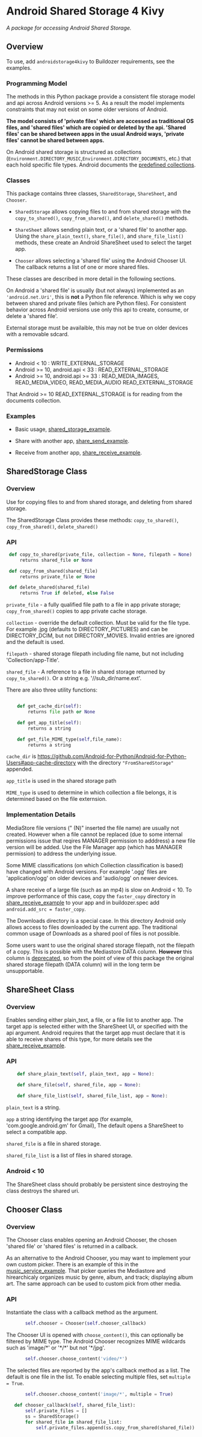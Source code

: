 Android Shared Storage 4 Kivy
=============================

*A package for accessing Android Shared Storage.*

## Overview

To use, add `androidstorage4kivy` to Buildozer requirements, see the examples.

### Programming Model

The methods in this Python package provide a consistent file storage model and api across Android versions >= 5. As a result the model implements constraints that may not exist on some older versions of Android. 

**The model consists of 'private files' which are accessed as traditional OS files, and 'shared files' which are copied or deleted by the api. 'Shared files' can be shared between apps in the usual Android ways, 'private files' cannot be shared between apps.** 

On Android shared storage is structured as collections (`Environment.DIRECTORY_MUSIC`,`Environment.DIRECTORY_DOCUMENTS`, etc.) that each hold specific file types. Android documents the [predefined collections](https://developer.android.com/reference/android/os/Environment).

### Classes

This package contains three classes, `SharedStorage`, `ShareSheet`, and `Chooser`. 

 - `SharedStorage` allows copying files to and from shared storage with the `copy_to_shared()`, `copy_from_shared()`, and `delete_shared()` methods.

 - `ShareSheet` allows sending plain text, or a 'shared file' to another app. Using the `share_plain_text()`, `share_file()`, and `share_file_list()` methods, these create an Android ShareSheet used to select the target app.

 - `Chooser` allows selecting a 'shared file' using the Android Chooser UI. The callback returns a list of one or more shared files.

These classes are described in more detail in the following sections.

On Android a 'shared file' is usually (but not always) implemented as an `'android.net.Uri'`, this is **not** a Python file reference. Which is why we copy between shared and private files (which are Python files). For consistent behavior across Android versions use only this api to create, consume, or delete a 'shared file'.

External storage must be availaible, this may not be true on older devices with a removable sdcard.

### Permissions

 - Android < 10 : WRITE_EXTERNAL_STORAGE 
 - Android >= 10, android.api < 33 : READ_EXTERNAL_STORAGE 
 - Android >= 10, android.api >= 33 : READ_MEDIA_IMAGES, READ_MEDIA_VIDEO, READ_MEDIA_AUDIO READ_EXTERNAL_STORAGE

 That Android >= 10 READ_EXTERNAL_STORAGE is for reading from the documents collection.

### Examples

 - Basic usage, [shared_storage_example](https://github.com/Android-for-Python/shared_storage_example).

 - Share with another app, [share_send_example](https://github.com/Android-for-Python/share_send_example).

 - Receive from another app, [share_receive_example](https://github.com/Android-for-Python/share_receive_example).

## SharedStorage Class

### Overview

Use for copying files to and from shared storage, and deleting from shared storage.

The SharedStorage Class provides these methods: `copy_to_shared()`, `copy_from_shared()`, `delete_shared()`

### API  

```python
 def copy_to_shared(private_file, collection = None, filepath = None)
     returns shared_file or None

 def copy_from_shared(shared_file)
     returns private_file or None

 def delete_shared(shared_file)
     returns True if deleted, else False
```

  `private_file` - a fully qualified file path to a file in app private storage; `copy_from_shared()` copies to app private cache storage.

  `collection` - override the default collection. Must be valid for the file type. For example .jpg (defaults to DIRECTORY_PICTURES) and can be DIRECTORY_DCIM, but not DIRECTORY_MOVIES. Invalid entries are ignored and the default is used.
 
  `filepath`  - shared storage filepath including file name, but not including 'Collection/app-Title'.

  `shared_file`  - A reference to a file in shared storage returned by `copy_to_shared()`. Or a string  e.g. '<collection>/<app-Title>/sub_dir/name.ext'.

There are also three utility functions:

```python

    def get_cache_dir(self):
    	returns file path or None

    def get_app_title(self):
    	returns a string

    def get_file_MIME_type(self,file_name):	
    	returns a string
```

`cache_dir` is https://github.com/Android-for-Python/Android-for-Python-Users#app-cache-directory with the directory `"FromSharedStorage"` appended.

`app_title` is used in the shared storage path

`MIME_type` is used to determine in which collection a file belongs, it is determined based on the file externsion.


### Implementation Details

MediaStore file versions (" (N)" inserted the file name) are usually not created. However when a file cannot be replaced (due to some internal permissions issue that reqires MANAGER permission to adddress) a new file version will be added. Use the File Manager app (which has MANAGER permission) to address the underlying issue.

Some MIME classifications (on which Collection classification is based) have changed with Android versions. For example '.ogg' files are 'application/ogg' on older devices and 'audio/ogg' on newer devices.  

A share receive of a large file (such as an mp4) is slow on Android < 10. To improve performance of this case, copy the `faster_copy` directory in [share_receive_example](https://github.com/Android-for-Python/share_receive_example) to your app and in buildozer.spec add `android.add_src = faster_copy`.

The Downloads directory is a special case. In this directory Android only allows access to files downloaded by the current app. The traditional common usage of Downloads as a shared pool of files is not possible.

Some users want to use the original shared storage filepath, not the filepath of a copy. This is possible with the Mediastore DATA column. **However** this column is [deprecated](https://developer.android.com/reference/android/provider/MediaStore.MediaColumns#DATA), so from the point of view of this package the original shared storage filepath (DATA column) will in the long term be unsupportable.

## ShareSheet Class

### Overview

Enables sending either plain_text, a file, or a file list to another app. The target app is selected either with the ShareSheet UI, or specified with the api argument. Android requires that the target app must declare that it is able to receive shares of this type, for more details see the [share_receive_example](https://github.com/Android-for-Python/share_receive_example).

### API

```python
    def share_plain_text(self, plain_text, app = None):
    
    def share_file(self, shared_file, app = None):

    def share_file_list(self, shared_file_list, app = None):
```

`plain_text` is a string.
	
`app` a string identifying the target app (for example, 'com.google.android.gm' for Gmail), The default opens a ShareSheet to select a compatible app.

`shared_file` is a file in shared storage.

`shared_file_list` is a list of files in shared storage.

### Android < 10

The ShareSheet class should probably be persistent since destroying the class destroys the shared uri. 

## Chooser Class

### Overview

The Chooser class enables opening an Android Chooser, the chosen 'shared file' or 'shared files' is returned in a callback.

As an alternative to the Android Chooser, you may want to implement your own custom picker. There is an example of this in the [music_service_example](https://github.com/Android-for-Python/music_service_example). That picker queries the Mediastore and hirearchicaly organizes music by genre, album, and track; displaying album art. The same approach can be used to custom pick from other media. 

### API

Instantiate the class with a callback method as the argument.

```python
       self.chooser = Chooser(self.chooser_callback)
```

The Chooser UI is opened with `choose_content()`, this can optionally be filtered by MIME type. The Android Chooser recognizes MIME wildcards such as 'image/\*' or '\*/\*' but not '\*/jpg'.  

```python
       self.chooser.choose_content('video/*')
```
The selected files are reported by the app's callback method as a list. The default is one file in the list. To enable selecting multiple files, set `multiple = True`.
```python
       self.chooser.choose_content('image/*', multiple = True)
```

```python
   def chooser_callback(self, shared_file_list):
       self.private_files = []
       ss = SharedStorage()
       for shared_file in shared_file_list:
           self.private_files.append(ss.copy_from_shared(shared_file))
```



